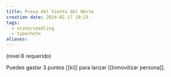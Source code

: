 ```yaml
---
title: Presa del Viento del Norte
creation date: 2024-02-17 19:25
tags:
  - state/seedling
  - type/note
aliases:
---
```

(nivel 6 requerido) 

Puedes gastar 3 puntos [[ki]] para lanzar [[Inmovilizar persona]].

